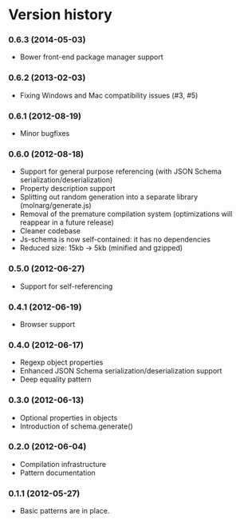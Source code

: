 Version history
===============

### 0.6.3 (2014-05-03) ###
 * Bower front-end package manager support

### 0.6.2 (2013-02-03) ###
 * Fixing Windows and Mac compatibility issues (#3, #5)

### 0.6.1 (2012-08-19) ###
 * Minor bugfixes

### 0.6.0 (2012-08-18) ###
 * Support for general purpose referencing (with JSON Schema serialization/deserialization)
 * Property description support
 * Splitting out random generation into a separate library (molnarg/generate.js)
 * Removal of the premature compilation system (optimizations will reappear in a future release)
 * Cleaner codebase
 * Js-schema is now self-contained: it has no dependencies
 * Reduced size: 15kb -> 5kb (minified and gzipped)

### 0.5.0 (2012-06-27) ###
 * Support for self-referencing

### 0.4.1 (2012-06-19) ###
 * Browser support

### 0.4.0 (2012-06-17) ###
 * Regexp object properties
 * Enhanced JSON Schema serialization/deserialization support
 * Deep equality pattern

### 0.3.0 (2012-06-13) ###
 * Optional properties in objects
 * Introduction of schema.generate()

### 0.2.0 (2012-06-04) ###
 * Compilation infrastructure
 * Pattern documentation

### 0.1.1 (2012-05-27) ###
 * Basic patterns are in place.
